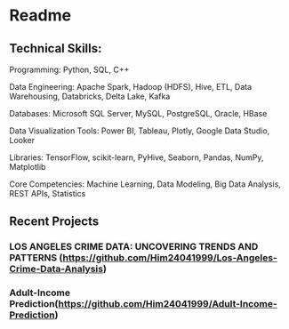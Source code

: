 # Readme

## Technical Skills:
Programming: Python, SQL, C++

Data Engineering: Apache Spark, Hadoop (HDFS), Hive, ETL, Data Warehousing, Databricks, Delta Lake, Kafka

Databases: Microsoft SQL Server, MySQL, PostgreSQL, Oracle, HBase

Data Visualization Tools: Power BI, Tableau, Plotly, Google Data Studio, Looker

Libraries: TensorFlow, scikit-learn, PyHive, Seaborn, Pandas, NumPy, Matplotlib

Core Competencies: Machine Learning, Data Modeling, Big Data Analysis, REST APIs, Statistics


## Recent Projects

### LOS ANGELES CRIME DATA: UNCOVERING TRENDS AND PATTERNS (https://github.com/Him24041999/Los-Angeles-Crime-Data-Analysis)
### Adult-Income Prediction(https://github.com/Him24041999/Adult-Income-Prediction)
